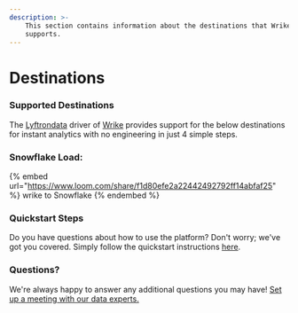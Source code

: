```yaml
---
description: >-
    This section contains information about the destinations that Wrike
    supports.
---
```


# Destinations

### Supported Destinations

The [Lyftrondata](https://www.lyftrondata.com/) driver of [Wrike](https://www.lyftrondata.com/integration/business-analytics/wrike/) provides support for the below destinations for instant analytics with no engineering in just 4 simple steps.

### Snowflake Load:

{% embed url="https://www.loom.com/share/f1d80efe2a22442492792ff14abfaf25" %}
wrike to Snowflake
{% endembed %}

### Quickstart Steps

Do you have questions about how to use the platform? Don't worry; we've got you covered. Simply follow the quickstart instructions [here](README.md).

### Questions? <a href="#questions" id="questions"></a>

We're always happy to answer any additional questions you may have! [Set up a meeting with our data experts.](https://www.lyftrondata.com/book-a-meeting/)

